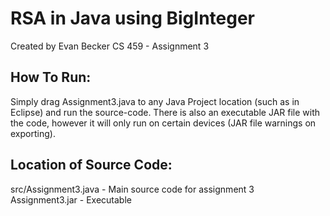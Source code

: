 # RSA in Java using BigInteger
Created by Evan Becker
CS 459 - Assignment 3

## How To Run:
Simply drag Assignment3.java to any Java Project location (such as in Eclipse) and run the source-code. There is also an executable JAR file with the code, however it will only run on certain devices (JAR file warnings on exporting).

## Location of Source Code:
src/Assignment3.java - Main source code for assignment 3  
Assignment3.jar - Executable
